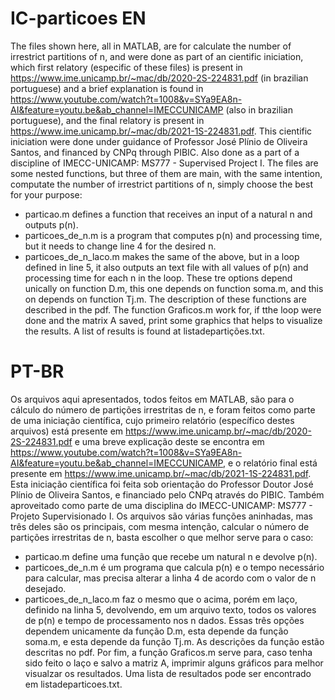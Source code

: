 # IC-particoes EN

  The files shown here, all in MATLAB, are for calculate the number of irrestrict partitions of n, and were done as part of an cientific iniciation, which first relatory (especific of these files) is present in https://www.ime.unicamp.br/~mac/db/2020-2S-224831.pdf (in brazilian portuguese) and a brief explanation is found in https://www.youtube.com/watch?t=1008&v=SYa9EA8n-AI&feature=youtu.be&ab_channel=IMECCUNICAMP (also in brazilian portuguese), and the final relatory is present in https://www.ime.unicamp.br/~mac/db/2021-1S-224831.pdf.
  This cientific iniciation were done under guidance of Professor José Plínio de Oliveira Santos, and financed by CNPq through PIBIC. Also done as a part of a discipline of IMECC-UNICAMP: MS777 - Supervised Project I.
  The files are some nested functions, but three of them are main, with the same intention, computate the number of irrestrict partitions of n, simply choose the best for your purpose:
- particao.m defines a function that receives an input of a natural n and outputs p(n).
- particoes_de_n.m is a program that computes p(n) and processing time, but it needs to change line 4 for the desired n.
- particoes_de_n_laco.m makes the same of the above, but in a loop defined in line 5, it also outputs an text file with all values of p(n) and processing time for each n in the loop.
  These tre options depend unically on function D.m, this one depends on function soma.m, and this on depends on function Tj.m. The description of these functions are described in the pdf.
  The function Graficos.m work for, if tthe loop were done and the matrix A saved, print some graphics that helps to visualize the results.
  A list of results is found at listadepartições.txt.


# PT-BR

  Os arquivos aqui apresentados, todos feitos em MATLAB, são para o cálculo do número de partições irrestritas de n, e foram feitos como parte de uma iniciação científica, cujo primeiro relatório (específico destes arquivos) está presente em https://www.ime.unicamp.br/~mac/db/2020-2S-224831.pdf e uma breve explicação deste se encontra em https://www.youtube.com/watch?t=1008&v=SYa9EA8n-AI&feature=youtu.be&ab_channel=IMECCUNICAMP, e o relatório final está presente em https://www.ime.unicamp.br/~mac/db/2021-1S-224831.pdf.
  Esta iniciação científica foi feita sob orientação do Professor Doutor José Plínio de Oliveira Santos, e financiado pelo CNPq através do PIBIC. Também aproveitado como parte de uma disciplina do IMECC-UNICAMP: MS777 - Projeto Supervisionado I.
  Os arquivos são várias funções aninhadas, mas três deles são os principais, com mesma intenção, calcular o número de partições irrestritas de n, basta escolher o que melhor serve para o caso:
- particao.m define uma função que recebe um natural n e devolve p(n).
- particoes_de_n.m é um programa que calcula p(n) e o tempo necessário para calcular, mas precisa alterar a linha 4 de acordo com o valor de n desejado.
- particoes_de_n_laco.m faz o mesmo que o acima, porém em laço, definido na linha 5, devolvendo, em um arquivo texto, todos os valores de p(n) e tempo de processamento nos n dados.
  Essas três opções dependem unicamente da função D.m, esta depende da função soma.m, e esta depende da função Tj.m. As descrições da função estão descritas no pdf.
  Por fim, a função Graficos.m serve para, caso tenha sido feito o laço e salvo a matriz A, imprimir alguns gráficos para melhor visualzar os resultados.
  Uma lista de resultados pode ser encontrado em listadeparticoes.txt.
